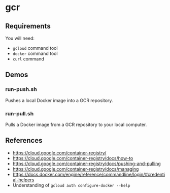 # gcr

## Requirements

You will need:
* `gcloud` command tool
* `docker` command tool
* `curl` command

## Demos

### run-push.sh

Pushes a local Docker image into a GCR repository.

### run-pull.sh

Pulls a Docker image from a GCR repository to your local computer.

## References

* https://cloud.google.com/container-registry/
* https://cloud.google.com/container-registry/docs/how-to
* https://cloud.google.com/container-registry/docs/pushing-and-pulling
* https://cloud.google.com/container-registry/docs/managing
* https://docs.docker.com/engine/reference/commandline/login/#credential-helpers
* Understanding of `gcloud auth configure-docker --help`

